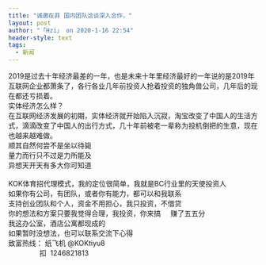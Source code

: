 ```yaml
---
title: "诚邀在菲 国内团队洽谈深入合作，"
layout: post
author: "「Hzi」 on 2020-1-16 22:54"
header-style: text
tags:
  - 新闻
---
```


<head></head>
<body>
 <div align="left">
   2019是过去十年经济最差的一年，也是未来十年里经济最好的一年说的是2019年 
  <br> 互联网企业都萧条了，各行各业几年前投资人抢着投资的独角兽公司，几年后的现在都还亏损着。 
  <br> 实体经济怎么样？ 
  <br> 在互联网经济发展的初期，实体经济就开始陷入沉寂，淘宝改变了中国人的生活方式，滴滴改变了中国人的出行方式，几十年前被老一辈称为投机倒把的生意，现在也越来越难做。 
  <br> 顺其自然何尝不是坐以待毙 
  <br> 量力而行只不过是力所能及 
  <br> 异想天开天有多大你可知道 
  <br> 
  <br> KOK体育招代理模式，我的定位很简单，我就是BC行业里的天使投资人 
  <br> 如果你有公司，有团队，或者你有能力，都可以和我联系 
  <br> 支持创业团队和个人，资金不用担心，我只投资，不借贷 
  <br> 
  <font face="宋体">你的想法和方案只要我觉得合理，我投资，你来搞</font>&nbsp; &nbsp;&nbsp;&nbsp;赚了五五分 
  <br> 
  <font face="宋体">我这办公室，酒店公寓都现成的</font>&nbsp; &nbsp; 
  <br> 如果暂时没想法，也可以联系交流下心得 
  <br> 
  <font face="宋体">致富热线：</font> 纸飞机 @KOKtiyu8 
  <br> &nbsp; &nbsp;&nbsp; &nbsp;&nbsp; &nbsp;&nbsp; &nbsp;&nbsp; &nbsp; 扣&nbsp;&nbsp;1246821813 
  <br> 
 </div>
 <br>
</body>


